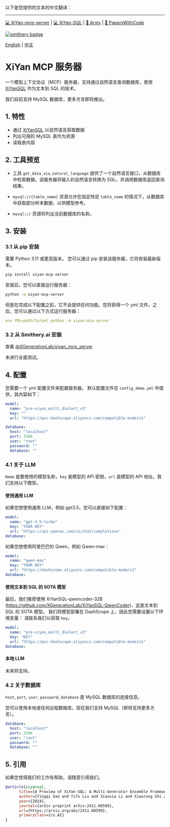 以下是您提供的文本的中文翻译：

---

[💻 XiYan-mcp-server](https://github.com/XGenerationLab/xiyan_mcp_server) | 
[💻 XiYan-SQL](https://github.com/XGenerationLab/XiYan-SQL) |
[📖 Arxiv](https://arxiv.org/abs/2411.08599) | 
[📄 PapersWithCode](https://paperswithcode.com/paper/xiyan-sql-a-multi-generator-ensemble)

[![smithery badge](https://smithery.ai/badge/@XGenerationLab/xiyan_mcp_server)](https://smithery.ai/server/@XGenerationLab/xiyan_mcp_server)

[English](https://github.com/XGenerationLab/xiyan_mcp_server)  | [中文](https://github.com/XGenerationLab/xiyan_mcp_server/blob/main/README_zh.md)

# XiYan MCP 服务器

一个模型上下文协议（MCP）服务器，支持通过自然语言查询数据库，使用 [XiYanSQL](https://github.com/XGenerationLab/XiYan-SQL) 作为文本到 SQL 的技术。

我们目前支持 MySQL 数据库，更多方言即将推出。

## 1. 特性
- 通过 [XiYanSQL](https://github.com/XGenerationLab/XiYan-SQL) 以自然语言获取数据
- 列出可用的 MySQL 表作为资源
- 读取表内容

## 2. 工具预览
- 工具 ``get_data_via_natural_language`` 提供了一个自然语言接口，从数据库中检索数据。该服务器将输入的自然语言转换为 SQL，并调用数据库返回查询结果。

- ``mysql://{table_name}`` 资源允许在指定特定 `table_name` 的情况下，从数据库中获取部分样本数据，以供模型参考。
- ``mysql://`` 资源将列出当前数据库的名称。

## 3. 安装
### 3.1 从 pip 安装

需要 Python 3.11 或更高版本。 
您可以通过 pip 安装该服务器，它将安装最新版本。

```bash
pip install xiyan-mcp-server
```

安装后，您可以直接运行服务器：
```bash
python -m xiyan-mcp-server
```
但是在完成以下配置之前，它不会提供任何功能。您将获得一个 yml 文件。之后，您可以通过以下方式运行服务器：
```yaml
env YML=path/to/yml python -m xiyan-mcp-server
```

### 3.2 从 Smithery.ai 安装
查看 [@XGenerationLab/xiyan_mcp_server](https://smithery.ai/server/@XGenerationLab/xiyan_mcp_server)

未进行全面测试。

## 4. 配置

您需要一个 yml 配置文件来配置服务器。
默认配置文件在 `config_demo.yml` 中提供，其内容如下：

```yaml
model:
  name: "pre-xiyan_multi_dialect_v3"
  key: ""
  url: "https://poc-dashscope.aliyuncs.com/compatible-mode/v1"

database:
  host: "localhost"
  port: 3306
  user: "root"
  password: ""
  database: ""
```

### 4.1 关于 LLM
``Name`` 是要使用的模型名称，``key`` 是模型的 API 密钥，``url`` 是模型的 API 地址。我们支持以下模型。
#### 使用通用 LLM
如果您想使用通用 LLM，例如 gpt3.5，您可以直接如下配置：
```yaml
model:
  name: "gpt-3.5-turbo"
  key: "YOUR KEY"
  url: "https://api.openai.com/v1/chat/completions"
database:
```

如果您想使用阿里巴巴的 Qwen，例如 Qwen-max：
```yaml
model:
  name: "qwen-max"
  key: "YOUR KEY"
  url: "https://dashscope.aliyuncs.com/compatible-mode/v1"
database:
```
#### 使用文本到 SQL 的 SOTA 模型
最后，我们推荐使用 XiYanSQL-qwencoder-32B (https://github.com/XGenerationLab/XiYanSQL-QwenCoder)，这是文本到 SQL 的 SOTA 模型。
我们将模型部署在 DashScope 上，因此您需要设置以下环境变量：
请联系我们以获取 ``key``。
```yaml
model:
  name: "pre-xiyan_multi_dialect_v3"
  key: "KEY"
  url: "https://poc-dashscope.aliyuncs.com/compatible-mode/v1"
database:
```

#### 本地 LLM
未来将支持。

### 4.2 关于数据库
``host``, ``port``, ``user``, ``password``, ``database`` 是 MySQL 数据库的连接信息。

您可以使用本地或任何远程数据库。现在我们支持 MySQL（即将支持更多方言）。

```yaml
database:
  host: "localhost"
  port: 3306
  user: "root"
  password: ""
  database: ""
```

## 5. 引用
如果您觉得我们的工作有帮助，请随意引用我们。
```bib
@article{xiyansql,
      title={A Preview of XiYan-SQL: A Multi-Generator Ensemble Framework for Text-to-SQL}, 
      author={Yingqi Gao and Yifu Liu and Xiaoxia Li and Xiaorong Shi and Yin Zhu and Yiming Wang and Shiqi Li and Wei Li and Yuntao Hong and Zhiling Luo and Jinyang Gao and Liyu Mou and Yu Li},
      year={2024},
      journal={arXiv preprint arXiv:2411.08599},
      url={https://arxiv.org/abs/2411.08599},
      primaryClass={cs.AI}
}
```